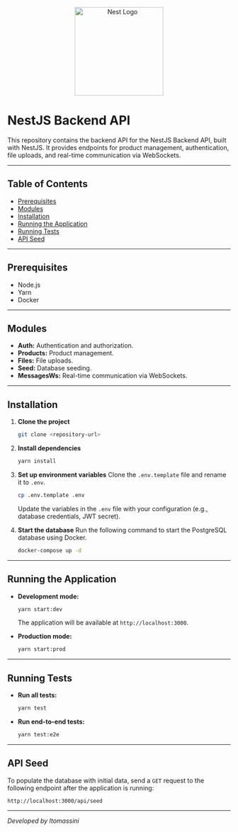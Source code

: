 <p align="center">
  <a href="http://nestjs.com/" target="blank"><img src="https://nestjs.com/img/logo-small.svg" width="200" alt="Nest Logo" /></a>
</p>

# NestJS Backend API

This repository contains the backend API for the NestJS Backend API, built with NestJS. It provides endpoints for product management, authentication, file uploads, and real-time communication via WebSockets.

---

## Table of Contents

- [Prerequisites](#prerequisites)
- [Modules](#modules)
- [Installation](#installation)
- [Running the Application](#running-the-application)
- [Running Tests](#running-tests)
- [API Seed](#api-seed)

---

## Prerequisites

- Node.js
- Yarn
- Docker

---

## Modules

- **Auth:** Authentication and authorization.
- **Products:** Product management.
- **Files:** File uploads.
- **Seed:** Database seeding.
- **MessagesWs:** Real-time communication via WebSockets.

---

## Installation

1.  **Clone the project**
    ```bash
    git clone <repository-url>
    ```

2.  **Install dependencies**
    ```bash
    yarn install
    ```

3.  **Set up environment variables**
    Clone the `.env.template` file and rename it to `.env`.
    ```bash
    cp .env.template .env
    ```
    Update the variables in the `.env` file with your configuration (e.g., database credentials, JWT secret).

4.  **Start the database**
    Run the following command to start the PostgreSQL database using Docker.
    ```bash
    docker-compose up -d
    ```

---

## Running the Application

-   **Development mode:**
    ```bash
    yarn start:dev
    ```
    The application will be available at `http://localhost:3000`.

-   **Production mode:**
    ```bash
    yarn start:prod
    ```

---

## Running Tests

-   **Run all tests:**
    ```bash
    yarn test
    ```

-   **Run end-to-end tests:**
    ```bash
    yarn test:e2e
    ```

---

## API Seed

To populate the database with initial data, send a `GET` request to the following endpoint after the application is running:

```
http://localhost:3000/api/seed
```

---

*Developed by ltomassini*
